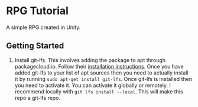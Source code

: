 # RPG Tutorial

A simple RPG created in Unity.

## Getting Started

1. Install git-lfs. This involves adding the package to apt through packagecloud.io. Follow their [installation instructions](https://packagecloud.io/github/git-lfs/install). Once you have added git-lfs to your list of apt sources then you need to actually install it by running `sudo apt-get install git-lfs`. Once git-lfs is installed then you need to activate it. You can activate it globally or remotely. I recommend locally with `git lfs install --local`. This will make this repo a git-lfs repo.
